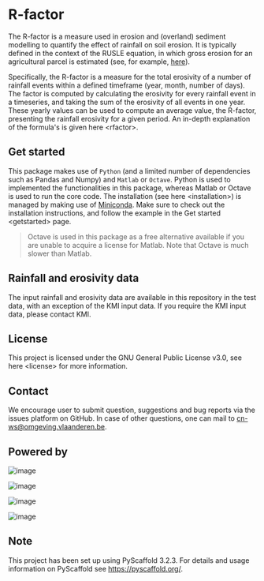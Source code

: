 R-factor
========

The R-factor is a measure used in erosion and (overland) sediment
modelling to quantify the effect of rainfall on soil erosion. It is
typically defined in the context of the RUSLE equation, in which gross
erosion for an agricultural parcel is estimated (see, for example,
[here](https://docs.fluves.net/cnws-pascal//)).

Specifically, the R-factor is a measure for the total erosivity of a
number of rainfall events within a defined timeframe (year, month,
number of days). The factor is computed by calculating the erosivity for
every rainfall event in a timeseries, and taking the sum of the
erosivity of all events in one year. These yearly values can be used to
compute an average value, the R-factor, presenting the rainfall
erosivity for a given period. An in-depth explanation of the formula's
is given here \<rfactor\>.

Get started
-----------
This package makes use of `Python` (and a limited number of dependencies
such as Pandas and Numpy) and `Matlab` or `Octave`. Python is used to
implemented the functionalities in this package, whereas Matlab or
Octave is used to run the core code. The installation (see
here \<installation\>) is managed by making use of
[Miniconda](https://docs.conda.io/en/latest/miniconda.html). Make sure
to check out the installation instructions, and follow the example in
the Get started \<getstarted\> page.

> Octave is used in this package as a free alternative available if you
> are unable to acquire a license for Matlab. Note that Octave is much
> slower than Matlab. 


Rainfall and erosivity data
---------------------------

The input rainfall and erosivity data are available in this repository
in the test data, with an exception of the KMI input data. If you
require the KMI input data, please contact KMI.

License
-------

This project is licensed under the GNU General Public License v3.0, see
here \<license\> for more information.

Contact
-------

We encourage user to submit question, suggestions and bug reports via
the issues platform on GitHub. In case of other questions, one can mail to
cn-ws@omgeving.vlaanderen.be.

Powered by
----------

![image](../docs/_static/png/DepartementOmgeving_logo.png)

![image](../docs/_static/png/KULeuven_logo.png)

![image](../docs/_static/png/VMM_logo.png)

![image](../docs/_static/png/fluves_logo.png)

Note
----

This project has been set up using PyScaffold 3.2.3. For details and
usage information on PyScaffold see <https://pyscaffold.org/>.
